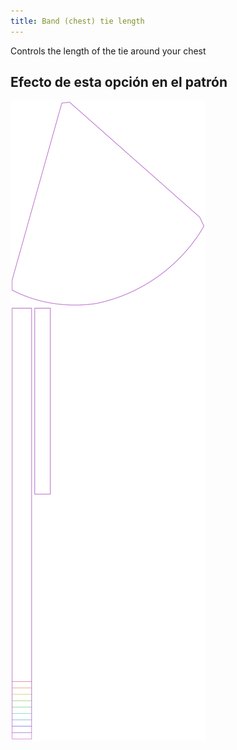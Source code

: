 ```yaml
---
title: Band (chest) tie length
---
```


Controls the length of the tie around your chest


## Efecto de esta opción en el patrón
![Esta imagen muestra el efecto de esta opción superponiendo varias variantes que tienen un valor diferente para esta opción](bee_bandtielength_sample.svg "Efecto de esta opción en el patrón")